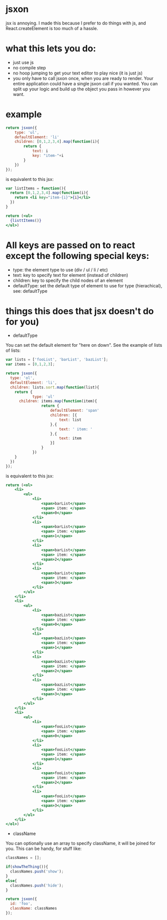 # jsxon

jsx is annoying.  I made this because I prefer to do things with
js, and React.createElement is too much of a hassle.

# what this lets you do:

* just use js
* no compile step
* no hoop jumping to get your text editor to play nice (it is just js)
* you only have to call jsxon once, when you are ready to render.
  Your entire application could have a single jsxon call if you
  wanted. You can split up your logic and build up the object you pass
  in however you want.

# example

```javascript
return jsxon({
    type: 'ul',
    defaultElement: 'li'
    children: [0,1,2,3,4].map(function(i){
        return {
            text: i
            key: "item-"+i
        }
    })
});
```

is equivalent to this jsx:

```jsx
var listItems = function(){
  return [0,1,2,3,4].map(function(i){
    return <li key="item-{i}">{i}</li>
  })
}

return (<ul>
  {listtItems()}
</ul>)
```

# All keys are passed on to react except the following special keys:

* type: the element type to use (div / ul / li / etc)
* text: key to specify text for element (instead of children)
* children: key to specify the child nodes of an element
* defaultType: set the default type of element to use for type
  (hierachical), see: defaultType

# things this does that jsx doesn't do for you)

* defaultType

You can set the default element for "here on down".  See the example
of lists of lists:

```javascript
var lists = ['fooList', 'barList', 'bazList'];
var items = [0,1,2,3];

return jsxon({
  type: 'ol',
  defaultElement: 'li',
  children: lists.sort.map(function(list){
    return {
            type: 'ul'
      children: items.map(function(item){
                return {
                    defaultElement: 'span'
                    children: [{
                        text: list
                    },{
                        text: ' item: '
                    },{
                        text: item
                    }]
                }
            })
    }
  })
});
```

is equivalent to this jsx:

```jsx
return (<ol>
    <li>
        <ul>
            <li>
                <span>barList</span>
                <span> item: </span>
                <span>0</span>
            </li>
            <li>
                <span>barList</span>
                <span> item: </span>
                <span>1</span>
            </li>
            <li>
                <span>barList</span>
                <span> item: </span>
                <span>2</span>
            </li>
            <li>
                <span>barList</span>
                <span> item: </span>
                <span>3</span>
            </li>
        </ul>
    </li>
    <li>
        <ul>
            <li>
                <span>bazList</span>
                <span> item: </span>
                <span>0</span>
            </li>
            <li>
                <span>bazList</span>
                <span> item: </span>
                <span>1</span>
            </li>
            <li>
                <span>bazList</span>
                <span> item: </span>
                <span>2</span>
            </li>
            <li>
                <span>bazList</span>
                <span> item: </span>
                <span>3</span>
            </li>
        </ul>
    </li>
    <li>
        <ul>
            <li>
                <span>fooList</span>
                <span> item: </span>
                <span>0</span>
            </li>
            <li>
                <span>fooList</span>
                <span> item: </span>
                <span>1</span>
            </li>
            <li>
                <span>fooList</span>
                <span> item: </span>
                <span>2</span>
            </li>
            <li>
                <span>fooList</span>
                <span> item: </span>
                <span>3</span>
            </li>
        </ul>
    </li>
</ol>)
```

* className

You can optionally use an array to specify className, it will be
joined for you.  This can be handy, for stuff like:

```javascript
classNames = [];

if(showTheThing()){
  classNames.push('show');
}
else{
  classNames.push('hide');
}

return jsxon({
  id: 'foo',
  className: classNames
});
```
